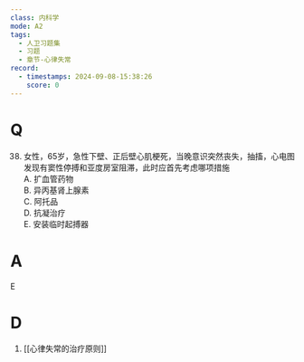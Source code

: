```yaml
---
class: 内科学
mode: A2
tags:
  - 人卫习题集
  - 习题
  - 章节-心律失常
record:
  - timestamps: 2024-09-08-15:38:26
    score: 0
---
```


# Q
38. 女性，65岁，急性下壁、正后壁心肌梗死，当晚意识突然丧失，抽搐，心电图发现有窦性停搏和亚度房室阻滞，此时应首先考虑哪项措施  
A. 扩血管药物  
B. 异丙基肾上腺素  
C. 阿托品  
D. 抗凝治疗  
E. 安装临时起搏器  
# A
E
# D
1. [[心律失常的治疗原则]]